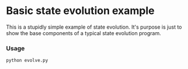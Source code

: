 # Basic state evolution example

This is a stupidly simple example of state evolution. It's purpose is just to show the base components of a typical state evolution program.

### Usage
```bash
python evolve.py
```